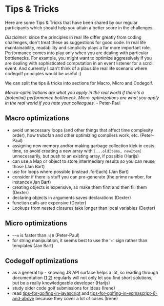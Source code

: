 # Tips & Tricks

Here are some Tips & Tricks that have been shared by our regular participants which should help you attain a better score in the challenges.

*Disclaimer:* since the principles in real life differ greatly from coding challenges, don't treat these as suggestions for good code.
In real life maintainability, readability and simplicity plays a far more important role.
Performance comes into play only when you are dealing with particular bottlenecks. For example, you might want to optimize aggressively if you are dealing with sophisticated computation in an event listener for a scroll event.
And currently I can't think of a plausible real life scenario where codegolf principles would be useful :)


We can split the tips & tricks into sections for Macro, Micro and Codegolf.

_Macro-optimizations are what you apply in the real world if there's a (potential) performance bottleneck. Micro-optimizations are what you apply in the real world if you hate your colleagues._ - Peter-Paul


## Macro optimizations
- avoid unnecessary loops (and other things that affect time complexity order), how trubofan and other optimizing compilers work, etc. (Peter-Paul)
- assigning new memory and/or making garbage collection kick in costs time, so avoid creating a new array with `[...oldItems, newItem]` unnecessarily, but push to an existing array, if possible (Harijs)
- can use a Map or object to store intermediary results so you can reuse those (Jan Bart)
- use for loops where possible (instead .forEach) (Jan Bart)
- consider if there is stuff you can pre-generate (the prime number, for instance)(Jan Bart)
- creating objects is expensive, so make them first and then fill them (Dexter)
- declaring objects in arguments saves declarations (Dexter)
- function calls are expensive (Dexter)
- Lookups from nested closures take longer than local variables (Dexter)

## Micro optimizations
- `~~n` is faster than `n|0` (Peter-Paul)
- for string manipulation, it seems best to use the ‘+’ sign rather than templates (Jan Bart)


## Codegolf optimizations
- as a general tip - knowing JS API surface helps a lot, so reading through documentation ([1](https://developer.mozilla.org/en-US/docs/Web/JavaScript/Reference) [2](https://nodejs.org/dist/latest-v14.x/docs/api/)) regularly will not only let you find short solutions, but be a really knowledgeable developer (Harijs)
- study older code golf submissions for ideas (Irene)
- read [tips-for-golfing-in-javascript](https://codegolf.stackexchange.com/questions/2682/tips-for-golfing-in-javascript) and [tips-for-golfing-in-ecmascript-6-and-above](https://codegolf.stackexchange.com/questions/37624/tips-for-golfing-in-ecmascript-6-and-above) because they cover a lot of cases (Irene)
